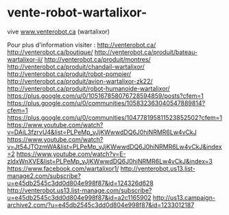 # vente-robot-wartalixor-
vive www.venterobot.ca (wartalixor)

Pour plus d'information visiter : 
http://venterobot.ca/
http://venterobot.ca/boutique/
http://venterobot.ca/produit/bateau-wartalixor-ii/
http://venterobot.ca/produit/montres/
http://venterobot.ca/produit/chandail-wartalixor/
http://venterobot.ca/produit/robot-pompier/
http://venterobot.ca/produit/avion-wartalixor-zk22/
http://venterobot.ca/produit/robot-humanoide-wartalixor/
https://plus.google.com/u/0/105167858076728594859/posts?cfem=1
https://plus.google.com/u/0/communities/105832363040547889814?cfem=1
https://plus.google.com/u/0/communities/104778195811523852502?cfem=1
https://www.youtube.com/watch?v=DAiL3fzrvU4&list=PLPeMp_yJjKWwwdDQ6J0hiNRMR6Lw4vCkJ
https://www.youtube.com/watch?v=Jt54JTOzmWA&list=PLPeMp_yJjKWwwdDQ6J0hiNRMR6Lw4vCkJ&index=2
https://www.youtube.com/watch?v=E-zldxWnXVE&list=PLPeMp_yJjKWwwdDQ6J0hiNRMR6Lw4vCkJ&index=3
https://www.facebook.com/wartalixor1/
http://venterobot.us13.list-manage2.com/subscribe?u=e45db2545c3dd0d804e998f87&id=124326d628
http://venterobot.us13.list-manage.com/subscribe?u=e45db2545c3dd0d804e998f87&id=a2c1165902
http://us13.campaign-archive2.com/?u=e45db2545c3dd0d804e998f87&id=1233012187
